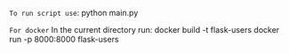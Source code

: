 `To run script use`:
python main.py

`For docker`
In the current directory run:
docker build -t flask-users
docker run -p 8000:8000 flask-users
